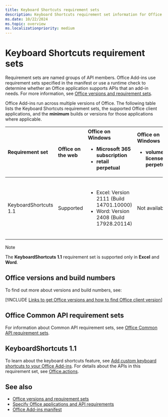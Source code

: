 ```yaml
---
title: Keyboard Shortcuts requirement sets
description: Keyboard Shortcuts requirement set information for Office Add-ins.
ms.date: 10/22/2024
ms.topic: overview
ms.localizationpriority: medium
---
```


# Keyboard Shortcuts requirement sets

Requirement sets are named groups of API members. Office Add-ins use requirement sets specified in the manifest or use a runtime check to determine whether an Office application supports APIs that an add-in needs. For more information, see [Office versions and requirement sets](/office/dev/add-ins/develop/office-versions-and-requirement-sets).

Office Add-ins run across multiple versions of Office. The following table lists the Keyboard Shortcuts requirement sets, the supported Office client applications, and the **minimum** builds or versions for those applications where applicable.

| Requirement set | Office on the web | Office on Windows<ul><li>Microsoft 365 subscription</li><li>retail perpetual</li></ul> | Office on Windows<ul><li>volume-licensed perpetual</li></ul> | Office on Mac | Office on iOS | Outlook on Android |
|:-----|:-----|:-----|:-----|:-----|:-----|:-----|
| KeyboardShortcuts 1.1 | Supported | <ul><li>Excel: Version 2111 (Build 14701.10000)</li><li>Word: Version 2408 (Build 17928.20114)</li></ul> | Not available | <ul><li>Excel: Version 16.55 (21111400)</li><li>Word: Version 16.88 (24081116)</li></ul>| Not supported | Not supported |

> [!NOTE]
> The **KeyboardShortcuts 1.1** requirement set is supported only in **Excel** and **Word**.

## Office versions and build numbers

To find out more about versions and build numbers, see:

[!INCLUDE [Links to get Office versions and how to find Office client version](../../includes/links-get-office-versions-builds.md)]

## Office Common API requirement sets

For information about Common API requirement sets, see [Office Common API requirement sets](office-add-in-requirement-sets.md).

## KeyboardShortcuts 1.1

To learn about the keyboard shortcuts feature, see [Add custom keyboard shortcuts to your Office Add-ins](/office/dev/add-ins/design/keyboard-shortcuts). For details about the APIs in this requirement set, see [Office.actions](/javascript/api/office/office.actions).

## See also

- [Office versions and requirement sets](/office/dev/add-ins/develop/office-versions-and-requirement-sets)
- [Specify Office applications and API requirements](/office/dev/add-ins/develop/specify-office-hosts-and-api-requirements)
- [Office Add-ins manifest](/office/dev/add-ins/develop/add-in-manifests)

